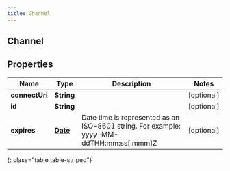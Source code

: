 ```yaml
---
title: Channel
---
```


## Channel

## Properties

| Name           | Type                                     | Description                                                                             | Notes      |
| -------------- | ---------------------------------------- | --------------------------------------------------------------------------------------- | ---------- |
| **connectUri** | <!----><!---->**String**<!---->          |                                                                                         | [optional] |
| **id**         | <!----><!---->**String**<!---->          |                                                                                         | [optional] |
| **expires**    | <!----><!---->[**Date**](Date.md)<!----> | Date time is represented as an ISO-8601 string. For example: yyyy-MM-ddTHH:mm:ss[.mmm]Z | [optional] |

{: class="table table-striped"}
